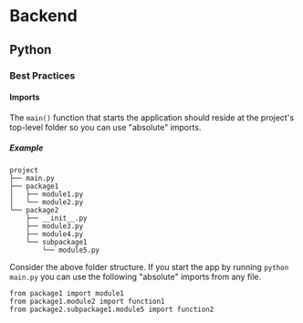# Backend

## Python

### Best Practices

#### Imports

The `main()` function that starts the application should reside at the project's top-level folder so you can use "absolute" imports.

##### Example
```
project
├── main.py
├── package1
│   ├── module1.py
│   └── module2.py
└── package2
    ├── __init__.py
    ├── module3.py
    ├── module4.py
    └── subpackage1
        └── module5.py
```
Consider the above folder structure. If you start the app by running `python main.py` you can use the following "absolute" imports from any file.
```
from package1 import module1
from package1.module2 import function1
from package2.subpackage1.module5 import function2
```
